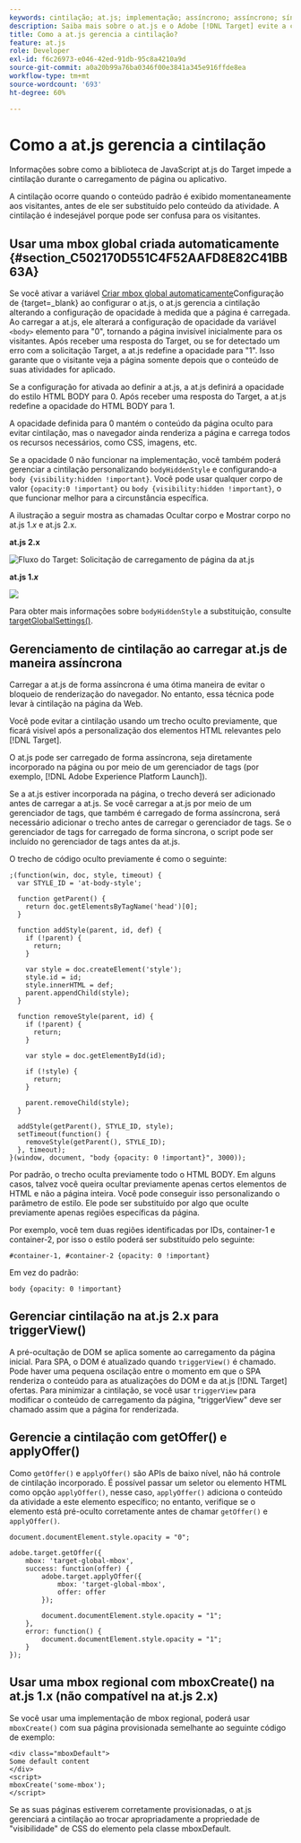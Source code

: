 ```yaml
---
keywords: cintilação; at.js; implementação; assíncrono; assíncrono; síncrono; síncrono
description: Saiba mais sobre o at.js e o Adobe [!DNL Target] evite a cintilação (o conteúdo padrão é exibido momentaneamente antes de ser substituído pelo conteúdo da atividade) durante o carregamento da página ou do aplicativo.
title: Como a at.js gerencia a cintilação?
feature: at.js
role: Developer
exl-id: f6c26973-e046-42ed-91db-95c8a4210a9d
source-git-commit: a0a20b99a76ba0346f00e3841a345e916ffde8ea
workflow-type: tm+mt
source-wordcount: '693'
ht-degree: 60%

---
```


# Como a at.js gerencia a cintilação

Informações sobre como a biblioteca de JavaScript at.js do Target impede a cintilação durante o carregamento de página ou aplicativo.

A cintilação ocorre quando o conteúdo padrão é exibido momentaneamente aos visitantes, antes de ele ser substituído pelo conteúdo da atividade. A cintilação é indesejável porque pode ser confusa para os visitantes.

## Usar uma mbox global criada automaticamente {#section_C502170D551C4F52AAFD8E82C41BB63A}

Se você ativar a variável [Criar mbox global automaticamente](https://developer.adobe.com/target/implement/client-side/atjs/global-mbox/global-mbox-overview/)Configuração de {target=_blank} ao configurar o at.js, o at.js gerencia a cintilação alterando a configuração de opacidade à medida que a página é carregada. Ao carregar a at.js, ele alterará a configuração de opacidade da variável `<body>` elemento para &quot;0&quot;, tornando a página invisível inicialmente para os visitantes. Após receber uma resposta do Target, ou se for detectado um erro com a solicitação Target, a at.js redefine a opacidade para &quot;1&quot;. Isso garante que o visitante veja a página somente depois que o conteúdo de suas atividades for aplicado.

Se a configuração for ativada ao definir a at.js, a at.js definirá a opacidade do estilo HTML BODY para 0. Após receber uma resposta do Target, a at.js redefine a opacidade do HTML BODY para 1.

A opacidade definida para 0 mantém o conteúdo da página oculto para evitar cintilação, mas o navegador ainda renderiza a página e carrega todos os recursos necessários, como CSS, imagens, etc.

Se a opacidade 0 não funcionar na implementação, você também poderá gerenciar a cintilação personalizando `bodyHiddenStyle` e configurando-a `body {visibility:hidden !important}`. Você pode usar qualquer corpo de valor `{opacity:0 !important}` ou `body {visibility:hidden !important}`, o que funcionar melhor para a circunstância específica.

A ilustração a seguir mostra as chamadas Ocultar corpo e Mostrar corpo no at.js 1.*x* e at.js 2.x.

**at.js 2.x**

![Fluxo do Target: Solicitação de carregamento de página da at.js](/help/main/c-implementing-target/c-implementing-target-for-client-side-web/assets/atjs-20-flow-page-load-request.png)

**at.js 1.*x***  

![](assets/target-flow2.png)

Para obter mais informações sobre `bodyHiddenStyle` a substituição, consulte [targetGlobalSettings()](https://developer.adobe.com/target/implement/client-side/atjs/atjs-functions/targetglobalsettings/).

## Gerenciamento de cintilação ao carregar at.js de maneira assíncrona

Carregar a at.js de forma assíncrona é uma ótima maneira de evitar o bloqueio de renderização do navegador. No entanto, essa técnica pode levar à cintilação na página da Web.

Você pode evitar a cintilação usando um trecho oculto previamente, que ficará visível após a personalização dos elementos HTML relevantes pelo [!DNL Target].

O at.js pode ser carregado de forma assíncrona, seja diretamente incorporado na página ou por meio de um gerenciador de tags (por exemplo, [!DNL Adobe Experience Platform Launch]).

Se a at.js estiver incorporada na página, o trecho deverá ser adicionado antes de carregar a at.js. Se você carregar a at.js por meio de um gerenciador de tags, que também é carregado de forma assíncrona, será necessário adicionar o trecho antes de carregar o gerenciador de tags. Se o gerenciador de tags for carregado de forma síncrona, o script pode ser incluído no gerenciador de tags antes da at.js.

O trecho de código oculto previamente é como o seguinte:

```
;(function(win, doc, style, timeout) {
  var STYLE_ID = 'at-body-style';

  function getParent() {
    return doc.getElementsByTagName('head')[0];
  }

  function addStyle(parent, id, def) {
    if (!parent) {
      return;
    }

    var style = doc.createElement('style');
    style.id = id;
    style.innerHTML = def;
    parent.appendChild(style);
  }

  function removeStyle(parent, id) {
    if (!parent) {
      return;
    }

    var style = doc.getElementById(id);

    if (!style) {
      return;
    }

    parent.removeChild(style);
  }

  addStyle(getParent(), STYLE_ID, style);
  setTimeout(function() {
    removeStyle(getParent(), STYLE_ID);
  }, timeout);
}(window, document, "body {opacity: 0 !important}", 3000));
```

Por padrão, o trecho oculta previamente todo o HTML BODY. Em alguns casos, talvez você queira ocultar previamente apenas certos elementos de HTML e não a página inteira. Você pode conseguir isso personalizando o parâmetro de estilo. Ele pode ser substituído por algo que oculte previamente apenas regiões específicas da página.

Por exemplo, você tem duas regiões identificadas por IDs, container-1 e container-2, por isso o estilo poderá ser substituído pelo seguinte:

```
#container-1, #container-2 {opacity: 0 !important}
```

Em vez do padrão:

```
body {opacity: 0 !important}
```

## Gerenciar cintilação na at.js 2.x para triggerView()

A pré-ocultação de DOM se aplica somente ao carregamento da página inicial. Para SPA, o DOM é atualizado quando `triggerView()` é chamado. Pode haver uma pequena oscilação entre o momento em que o SPA renderiza o conteúdo para as atualizações do DOM e da at.js [!DNL Target] ofertas.  Para minimizar a cintilação, se você usar `triggerView` para modificar o conteúdo de carregamento da página, &quot;triggerView&quot; deve ser chamado assim que a página for renderizada.

## Gerencie a cintilação com getOffer() e applyOffer()

Como `getOffer()` e `applyOffer()` são APIs de baixo nível, não há controle de cintilação incorporado. É possível passar um seletor ou elemento HTML como opção `applyOffer()`, nesse caso, `applyOffer()` adiciona o conteúdo da atividade a este elemento específico; no entanto, verifique se o elemento está pré-oculto corretamente antes de chamar `getOffer()` e `applyOffer()`.

```
document.documentElement.style.opacity = "0";
 
adobe.target.getOffer({
    mbox: 'target-global-mbox',
    success: function(offer) {
        adobe.target.applyOffer({
            mbox: 'target-global-mbox',
            offer: offer
        });
 
        document.documentElement.style.opacity = "1";
    },
    error: function() {
        document.documentElement.style.opacity = "1";        
    }
});
```

## Usar uma mbox regional com mboxCreate() na at.js 1.x (não compatível na at.js 2.x)

Se você usar uma implementação de mbox regional, poderá usar `mboxCreate()` com sua página provisionada semelhante ao seguinte código de exemplo:

```
<div class="mboxDefault">
Some default content
</div>
<script>
mboxCreate('some-mbox');
</script>
```

Se as suas páginas estiverem corretamente provisionadas, o at.js gerenciará a cintilação ao trocar apropriadamente a propriedade de &quot;visibilidade&quot; de CSS do elemento pela classe mboxDefault.
